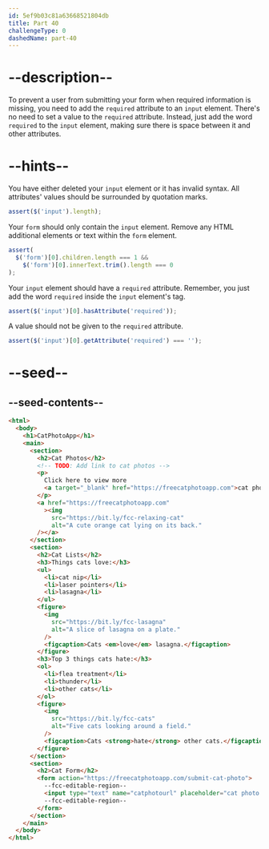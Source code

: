 ```yaml
---
id: 5ef9b03c81a63668521804db
title: Part 40
challengeType: 0
dashedName: part-40
---
```


# --description--

To prevent a user from submitting your form when required information is missing, you need to add the `required` attribute to an `input` element. There's no need to set a value to the `required` attribute. Instead, just add the word `required` to the `input` element, making sure there is space between it and other attributes.

# --hints--

You have either deleted your `input` element or it has invalid syntax. All attributes' values should be surrounded by quotation marks.

```js
assert($('input').length);
```

Your `form` should only contain the `input` element. Remove any HTML additional elements or text within the `form` element.

```js
assert(
  $('form')[0].children.length === 1 &&
    $('form')[0].innerText.trim().length === 0
);
```

Your `input` element should have a `required` attribute. Remember, you just add the word `required` inside the `input` element's tag.

```js
assert($('input')[0].hasAttribute('required'));
```

A value should not be given to the `required` attribute.

```js
assert($('input')[0].getAttribute('required') === '');
```

# --seed--

## --seed-contents--

```html
<html>
  <body>
    <h1>CatPhotoApp</h1>
    <main>
      <section>
        <h2>Cat Photos</h2>
        <!-- TODO: Add link to cat photos -->
        <p>
          Click here to view more
          <a target="_blank" href="https://freecatphotoapp.com">cat photos</a>.
        </p>
        <a href="https://freecatphotoapp.com"
          ><img
            src="https://bit.ly/fcc-relaxing-cat"
            alt="A cute orange cat lying on its back."
        /></a>
      </section>
      <section>
        <h2>Cat Lists</h2>
        <h3>Things cats love:</h3>
        <ul>
          <li>cat nip</li>
          <li>laser pointers</li>
          <li>lasagna</li>
        </ul>
        <figure>
          <img
            src="https://bit.ly/fcc-lasagna"
            alt="A slice of lasagna on a plate."
          />
          <figcaption>Cats <em>love</em> lasagna.</figcaption>
        </figure>
        <h3>Top 3 things cats hate:</h3>
        <ol>
          <li>flea treatment</li>
          <li>thunder</li>
          <li>other cats</li>
        </ol>
        <figure>
          <img
            src="https://bit.ly/fcc-cats"
            alt="Five cats looking around a field."
          />
          <figcaption>Cats <strong>hate</strong> other cats.</figcaption>
        </figure>
      </section>
      <section>
        <h2>Cat Form</h2>
        <form action="https://freecatphotoapp.com/submit-cat-photo">
          --fcc-editable-region--
          <input type="text" name="catphotourl" placeholder="cat photo URL" />
          --fcc-editable-region--
        </form>
      </section>
    </main>
  </body>
</html>
```
